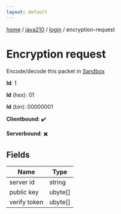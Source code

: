 ```yaml
---
layout: default
---
```


[home](/)  /  [java210](/protocol/java210)  /  [login](/protocol/java210/login)  /  encryption-request

# Encryption request

Encode/decode this packet in [Sandbox](../../../sandbox/java210#Login.EncryptionRequest)

**Id**: 1

**Id** (hex): 01

**Id** (bin): 00000001

**Clientbound**: ✔️

**Serverbound**: ✖️

## Fields

Name | Type
---|---
server id | string
public key | ubyte[]
verify token | ubyte[]
